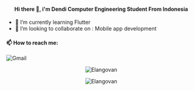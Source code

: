 


<h4 align="center">Hi there 👋, i'm Dendi Computer Engineering Student From Indonesia </h4>

- 🌱 I’m currently learning Flutter 
- 👯 I’m looking to collaborate on : Mobile app development

<h4> 📫 How to reach me: </h4>

<img alt="Gmail" src="https://img.shields.io/badge/dendiaryar@gmail.com-D14836?style=for-the-badge&logo=gmail&logoColor=white" />

<p align="center">
	<img src=https://github-readme-stats.vercel.app/api?username=dendiaryar&show_icons=true&theme=blueberry alt=Elangovan />
</p>

<p align="center">
	<img src=https://github-readme-stats.vercel.app/api/top-langs/?username=codestronaut&layout=compact&theme=blueberry alt=Elangovan />
</p>



